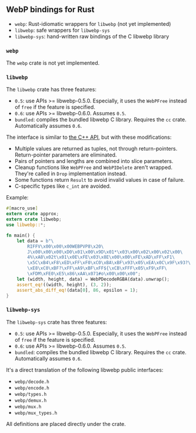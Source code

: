 ## WebP bindings for Rust

- `webp`: Rust-idiomatic wrappers for `libwebp` (not yet implemented)
- `libwebp`: safe wrappers for `libwebp-sys`
- `libwebp-sys`: hand-written raw bindings of the C libwebp library

### `webp`

The `webp` crate is not yet implemented.

### `libwebp`

The `libwebp` crate has three features:

- `0.5`: use APIs >= libwebp-0.5.0. Especially, it uses the `WebPFree` instead
  of `free` if the feature is specified.
- `0.6`: use APIs >= libwebp-0.6.0. Assumes `0.5`.
- `bundled`: compiles the bundled libwebp C library. Requires the `cc` crate. Automatically assumes `0.6`.

The interface is similar to [the C++ API](https://developers.google.com/speed/webp/docs/api), but with these modifications:

- Multiple values are returned as tuples, not through return-pointers. Return-pointer parameters are eliminated.
- Pairs of pointers and lengths are combined into slice parameters.
- Cleanup functions like `WebPFree` and `WebPIDelete` aren't wrapped. They're called in `Drop` implementation instead.
- Some functions return `Result` to avoid invalid values in case of failure.
- C-specific types like `c_int` are avoided.

Example:

```rust
#[macro_use]
extern crate approx;
extern crate libwebp;
use libwebp::*;

fn main() {
    let data = b"\
        RIFFV\x00\x00\x00WEBPVP8\x20\
        J\x00\x00\x00\xD0\x01\x00\x9D\x01*\x03\x00\x02\x00\x02\x00\
        4%\xA8\x02t\x01\x0E\xFE\x03\x8E\x00\x00\xFE\xAD\xFF\xF1\
        \x5C\xB4\xF8\xED\xFF\xF0\xC0\xBA\xBF\x93\x05\xEA\x0C\x9F\x93?\
        \xE8\xC0\xBF?\xFF\xA9\xBF\xFF${\xCB\xFFF\x05\xF9\xFF\
        \xFDM\xFE0\xE5\x86\xAA\x071#o\x00\x00\x00";
    let (width, height, data) = WebPDecodeRGBA(data).unwrap();
    assert_eq!((width, height), (3, 2));
    assert_abs_diff_eq!(data[0], 86, epsilon = 1);
}
```

### `libwebp-sys`

The `libwebp-sys` crate has three features:

- `0.5`: use APIs >= libwebp-0.5.0. Especially, it uses the `WebPFree` instead
  of `free` if the feature is specified.
- `0.6`: use APIs >= libwebp-0.6.0. Assumes `0.5`.
- `bundled`: compiles the bundled libwebp C library. Requires the `cc` crate. Automatically assumes `0.6`.

It's a direct translation of the following libwebp public interfaces:

- `webp/decode.h`
- `webp/encode.h`
- `webp/types.h`
- `webp/demux.h`
- `webp/mux.h`
- `webp/mux_types.h`

All definitions are placed directly under the crate.
